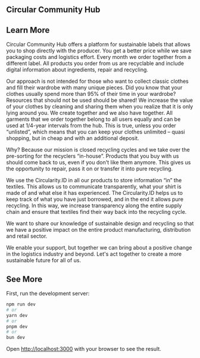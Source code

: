 ## Circular Community Hub

## Learn More

Circular Community Hub offers a platform for sustainable labels that allows you to shop directly with the producer. You get a better price while we save packaging costs and logistics effort. Every month we order together from a different label. All products you order from us are recyclable and include digital information about ingredients, repair and recycling.

Our approach is not intended for those who want to collect classic clothes and fill their wardrobe with many unique pieces. Did you know that your clothes usually spend more than 95% of their time in your wardrobe? Resources that should not be used should be shared! We increase the value of your clothes by cleaning and sharing them when you realize that it is only lying around you. We create together and we also have together. All garments that we order together belong to all users equally and can be used at 1/4-year intervals from the hub. This is true, unless you order “unlisted”, which means that you can keep your clothes unlimited – quasi shopping, but in cheap and with an additional deposit.

Why? Because our mission is closed recycling cycles and we take over the pre-sorting for the recyclers “in-house”. Products that you buy with us should come back to us, even if you don't like them anymore. This gives us the opportunity to repair, pass it on or transfer it into pure recycling.

We use the Circularity.ID in all our products to store information “in” the textiles. This allows us to communicate transparently, what your shirt is made of and what else it has experienced. The Circularity.ID helps us to keep track of what you have just borrowed, and in the end it allows pure recycling. In this way, we increase transparency along the entire supply chain and ensure that textiles find their way back into the recycling cycle.

We want to share our knowledge of sustainable design and recycling so that we have a positive impact on the entire product manufacturing, distribution and retail sector.

We enable your support, but together we can bring about a positive change in the logistics industry and beyond. Let's act together to create a more sustainable future for all of us.

## See More

First, run the development server:

```bash
npm run dev
# or
yarn dev
# or
pnpm dev
# or
bun dev
```

Open [http://localhost:3000](http://localhost:3000) with your browser to see the result.
